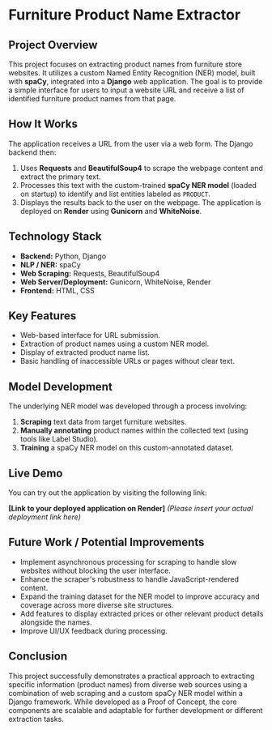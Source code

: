 # Furniture Product Name Extractor

## Project Overview

This project focuses on extracting product names from furniture store websites. It utilizes a custom Named Entity Recognition (NER) model, built with **spaCy**, integrated into a **Django** web application. The goal is to provide a simple interface for users to input a website URL and receive a list of identified furniture product names from that page.

## How It Works

The application receives a URL from the user via a web form. The Django backend then:
1.  Uses **Requests** and **BeautifulSoup4** to scrape the webpage content and extract the primary text.
2.  Processes this text with the custom-trained **spaCy NER model** (loaded on startup) to identify and list entities labeled as `PRODUCT`.
3.  Displays the results back to the user on the webpage.
The application is deployed on **Render** using **Gunicorn** and **WhiteNoise**.

## Technology Stack

*   **Backend:** Python, Django
*   **NLP / NER:** spaCy
*   **Web Scraping:** Requests, BeautifulSoup4
*   **Web Server/Deployment:** Gunicorn, WhiteNoise, Render
*   **Frontend:** HTML, CSS

## Key Features

*   Web-based interface for URL submission.
*   Extraction of product names using a custom NER model.
*   Display of extracted product name list.
*   Basic handling of inaccessible URLs or pages without clear text.

## Model Development

The underlying NER model was developed through a process involving:
1.  **Scraping** text data from target furniture websites.
2.  **Manually annotating** product names within the collected text (using tools like Label Studio).
3.  **Training** a spaCy NER model on this custom-annotated dataset.

## Live Demo

You can try out the application by visiting the following link:

**[Link to your deployed application on Render]**
*(Please insert your actual deployment link here)*

## Future Work / Potential Improvements

*   Implement asynchronous processing for scraping to handle slow websites without blocking the user interface.
*   Enhance the scraper's robustness to handle JavaScript-rendered content.
*   Expand the training dataset for the NER model to improve accuracy and coverage across more diverse site structures.
*   Add features to display extracted prices or other relevant product details alongside the names.
*   Improve UI/UX feedback during processing.

## Conclusion

This project successfully demonstrates a practical approach to extracting specific information (product names) from diverse web sources using a combination of web scraping and a custom spaCy NER model within a Django framework. While developed as a Proof of Concept, the core components are scalable and adaptable for further development or different extraction tasks.
